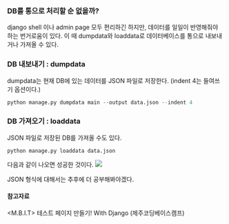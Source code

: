 ### DB를 통으로 처리할 순 없을까?
django shell 이나 admin page 모두 편리하긴 하지만, 데이터를 일일이 반영해줘야 하는 번거로움이 있다. 이 때 dumpdata와 loaddata로 데이터베이스를 통으로 내보내거나 가져올 수 있다.
### DB 내보내기 : dumpdata
dumpdata는 현재 DB에 있는 데이터를 JSON 파일로 저장한다. (indent 4는 들여쓰기 옵션이다.)
``` Python Shell
python manage.py dumpdata main --output data.json --indent 4
```
### DB 가져오기 : loaddata
JSON 파일로 저장된 DB를 가져올 수도 있다.
```
python manage.py loaddata data.json
```
다음과 같이 나오면 성공한 것이다.
![](https://images.velog.io/images/woongss/post/d3a993e9-52b8-42ea-a4f7-254edaa4d847/image.png)

JSON 형식에 대해서는 추후에 더 공부해봐야겠다. 

#### 참고자료
<M.B.I.T> 테스트 페이지 만들기! With Django (제주코딩베이스캠프)
